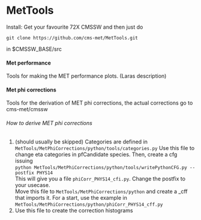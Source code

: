 # MetTools

Install: Get your favourite 72X CMSSW and then just do

`git clone https://github.com/cms-met/MetTools.git`

in $CMSSW_BASE/src

#### Met performance
  Tools for making the MET performance plots.
  (Laras description)
  
#### Met phi corrections
  Tools for the derivation of MET phi corrections, the actual corrections go to cms-met/cmssw
  
###### How to derive MET phi corrections
1. (should usually be skipped) Categories are defined in `MetTools/MetPhiCorrections/python/tools/categories.py`
 Use this file to change eta categories in pfCandidate species. Then, create a cfg issuing  
`python MetTools/MetPhiCorrections/python/tools/writePythonCFG.py --postfix PHYS14`  
 This will give you a file `phiCorr_PHYS14_cfi.py`. Change the postfix to your usecase.  
 Move this file to `MetTools/MetPhiCorrections/python` and create a _cff that imports it. For a start, use the example in `MetTools/MetPhiCorrections/python/phiCorr_PHYS14_cff.py`
2. Use this file to create the correction histograms
